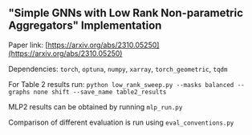 ## "Simple GNNs with Low Rank Non-parametric Aggregators" Implementation
Paper link: [https://arxiv.org/abs/2310.05250](https://arxiv.org/abs/2310.05250)

Dependencies: `torch`, `optuna`, `numpy`, `xarray`, `torch_geometric`, `tqdm`

For Table 2 results run:
`python low_rank_sweep.py --masks balanced --graphs none shift --save_name table2_results`

MLP2 results can be obtained by running `mlp_run.py`

Comparison of different evaluation is run using `eval_conventions.py`
